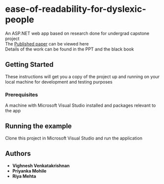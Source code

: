 # ease-of-readability-for-dyslexic-people
An ASP.NET web app based on research done for undergrad capstone project
<br/> The [Published paper](https://github.com/vighneshvnkt/ease-of-readability-app/blob/master/IJEDR1504056%20EASE%20OF%20READABILITY.pdf) can be viewed here
</br> Details of the work can be found in the PPT and the black book

## Getting Started

These instructions will get you a copy of the project up and running on your local machine for development and testing purposes

### Prerequisites

A machine with Microsoft Visual Studio installed and packages relevant to the app

## Running the example

Clone this project in Microsoft Visual Studio and run the application



## Authors

* **Vighnesh Venkatakrishnan**
* **Priyanka Mohile** 
* **Riya Mehta** 

